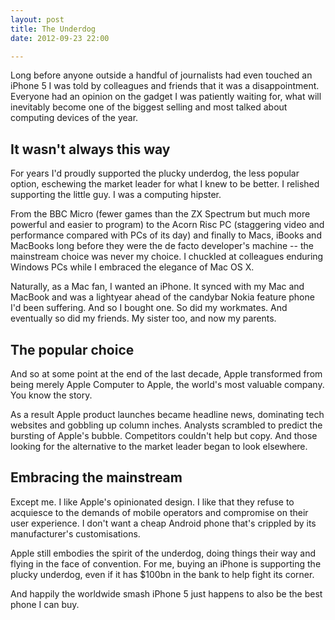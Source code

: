 ```yaml
---
layout: post
title: The Underdog
date: 2012-09-23 22:00

---
```


Long before anyone outside a handful of journalists had even touched an iPhone 5 I was told by colleagues and friends that it was a disappointment. Everyone had an opinion on the gadget I was patiently waiting for, what will inevitably become one of the biggest selling and most talked about computing devices of the year. 

## It wasn't always this way

For years I'd proudly supported the plucky underdog, the less popular option, eschewing the market leader for what I knew to be better. I relished supporting the little guy. I was a computing hipster. 

From the BBC Micro (fewer games than the ZX Spectrum but much more powerful and easier to program) to the Acorn Risc PC (staggering video and performance compared with PCs of its day) and finally to Macs, iBooks and MacBooks long before they were the de facto developer's machine -- the mainstream choice was never my choice. I chuckled at colleagues enduring Windows PCs while I embraced the elegance of Mac OS X.

Naturally, as a Mac fan, I wanted an iPhone. It synced with my Mac and MacBook and was a lightyear ahead of the candybar Nokia feature phone I'd been suffering. And so I bought one. So did my workmates. And eventually so did my friends. My sister too, and now my parents.

## The popular choice

And so at some point at the end of the last decade, Apple transformed from being merely Apple Computer to Apple, the world's most valuable company. You know the story. 

As a result Apple product launches became headline news, dominating tech websites and gobbling up column inches. Analysts scrambled to predict the bursting of Apple's bubble. Competitors couldn't help but copy. And those looking for the alternative to the market leader began to look elsewhere.

## Embracing the mainstream

Except me. I like Apple's opinionated design. I like that they refuse to acquiesce to the demands of mobile operators and compromise on their user experience. I don't want a cheap Android phone that's crippled by its manufacturer's customisations.

Apple still embodies the spirit of the underdog, doing things their way and flying in the face of convention. For me, buying an iPhone is supporting the plucky underdog, even if it has $100bn in the bank to help fight its corner.

And happily the worldwide smash iPhone 5 just happens to also be the best phone I can buy.